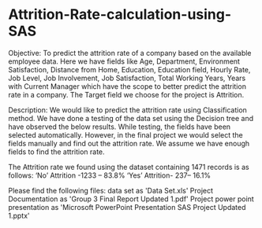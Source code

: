 # Attrition-Rate-calculation-using-SAS

Objective:
To predict the attrition rate of a company based on the available employee data. Here we have fields like Age, Department, Environment Satisfaction, Distance from Home, Education, Education field, Hourly Rate, Job Level, Job Involvement, Job Satisfaction, Total Working Years, Years with Current Manager which have the scope to better predict the attrition rate in a company.
The Target field we choose for the project is Attrition.

Description:
We would like to predict the attrition rate using Classification method. We have done a testing of the data set using the Decision tree and have observed the below results. While testing, the fields have been selected automatically. However, in the final project we would select the fields manually and find out the attrition rate. We assume we have enough fields to find the attrition rate.

The Attrition rate we found using the dataset containing 1471 records is as follows:
‘No’ Attrition -1233 – 83.8%
‘Yes’ Attrition- 237– 16.1%

Please find the following files:
data set as 'Data Set.xls'
Project Documentation as 'Group 3 Final Report Updated 1.pdf'
Project power point presentation as 'Microsoft PowerPoint Presentation SAS Project Updated 1.pptx'
